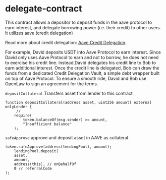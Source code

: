 # delegate-contract
This contract allows a depositor to deposit funds in the aave protocol to earn interest, and delegate borrowing power (i.e. their credit) to other users. It utilizes aave (credit delegation) 



Read more about credit delegation: [Aave Credit Delegation](https://docs.aave.com/developers/guides/credit-delegation).



For example, David deposits USDT into Aave Protocol to earn interest. Since David only uses Aave Protocol to earn and not to borrow, he does not need to exercise his credit line. Instead,David delegates his credit line to Bob to earn additional interest. Once the credit line is delegated, Bob can draw the funds from a dedicated Credit Delegation Vault, a simple debt wrapper built on top of Aave Protocol. To ensure a smooth ride, David and Bob use OpenLaw to sign an agreement for the terms.

`depositCollateral` Transfers asset from lender to this contract

```
function depositCollateral(address asset, uint256 amount) external onlyLender {
     //
    require(
        token.balanceOf(msg.sender) >= amount,
        "Insufficient balance"
    );
```

`safeApprove` approve and deposit asset in AAVE as collateral

```
token.safeApprove(address(lendingPool), amount);
    lendingPool.deposit(
    asset,
    amount,
    address(this), // onBehalfOf
    0 // referralCode
);    
```